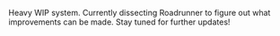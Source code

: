 Heavy WIP system. Currently dissecting Roadrunner to figure out what improvements can be made. Stay tuned for further updates!